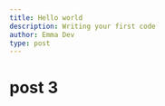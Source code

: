 ```yaml
---
title: Hello world
description: Writing your first code
author: Emma Dev
type: post
---
```

# post 3